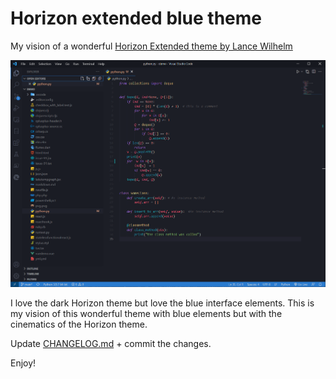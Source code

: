 # Horizon extended blue theme
My vision of a wonderful [Horizon Extended theme by Lance Wilhelm](https://marketplace.visualstudio.com/items?itemName=LanceWilhelm.horizon-extended)

![darktheme screenshot](https://raw.githubusercontent.com/Volodymyr-Storozhuk/horizon-extended/main/darktheme.png)

I love the dark Horizon theme but love the blue interface elements. This is my vision of this wonderful theme with blue elements but with the cinematics of the Horizon theme. 

Update [CHANGELOG.md](https://github.com/Volodymyr-Storozhuk/horizon-extended/blob/main/CHANGELOG.md) + commit the changes.

Enjoy!
